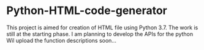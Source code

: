 # Python-HTML-code-generator
This project is aimed for creation of HTML file using Python 3.7. The work is still at the starting phase.
I am planning to develop the APIs for the python
Wil upload the function descriptions soon...
